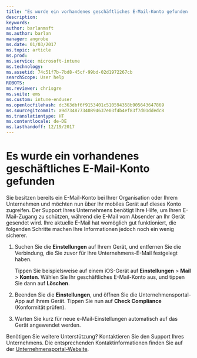 ```yaml
---
title: "Es wurde ein vorhandenes geschäftliches E-Mail-Konto gefunden | Microsoft-Dokumentation"
description: 
keywords: 
author: barlanmsft
ms.author: barlan
manager: angrobe
ms.date: 01/03/2017
ms.topic: article
ms.prod: 
ms.service: microsoft-intune
ms.technology: 
ms.assetid: 74c51f7b-7bd8-45cf-99bd-02d1972267cb
searchScope: User help
ROBOTS: 
ms.reviewer: chrisgre
ms.suite: ems
ms.custom: intune-enduser
ms.openlocfilehash: dc363dbf6f9153401c510594358b905643647869
ms.sourcegitcommit: a9d734877340894637e03f4b4ef83f7d01ddedc8
ms.translationtype: HT
ms.contentlocale: de-DE
ms.lasthandoff: 12/19/2017
---
```

# <a name="an-existing-company-email-account-was-found"></a>Es wurde ein vorhandenes geschäftliches E-Mail-Konto gefunden

Sie besitzen bereits ein E-Mail-Konto bei Ihrer Organisation oder Ihrem Unternehmen und möchten nun über Ihr mobiles Gerät auf dieses Konto zugreifen. Der Support Ihres Unternehmens benötigt Ihre Hilfe, um Ihren E-Mail-Zugang zu schützen, während die E-Mail vom Absender an Ihr Gerät gesendet wird. Ihre aktuelle E-Mail hat womöglich gut funktioniert, die folgenden Schritte machen Ihre Informationen jedoch noch ein wenig sicherer.

1.  Suchen Sie die **Einstellungen** auf Ihrem Gerät, und entfernen Sie die Verbindung, die Sie zuvor für Ihre Unternehmens-E-Mail festgelegt haben.

    Tippen Sie beispielsweise auf einem iOS-Gerät auf **Einstellungen** > **Mail** > **Konten**. Wählen Sie Ihr geschäftliches E-Mail-Konto aus, und tippen Sie dann auf **Löschen**.

2.  Beenden Sie die **Einstellungen**, und öffnen Sie die Unternehmensportal-App auf Ihrem Gerät. Tippen Sie nun auf **Check Compliance** (Konformität prüfen).

3.  Warten Sie kurz für neue e-Mail-Einstellungen automatisch auf das Gerät angewendet werden.

Benötigen Sie weitere Unterstützung? Kontaktieren Sie den Support Ihres Unternehmens. Die entsprechenden Kontaktinformationen finden Sie auf der [Unternehmensportal-Website](https://portal.manage.microsoft.com#HelpDeskDialog).

